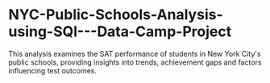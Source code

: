 # NYC-Public-Schools-Analysis-using-SQl---Data-Camp-Project
This analysis examines the SAT performance of students in New York City's public schools, providing insights into trends, achievement gaps and factors influencing test outcomes.
